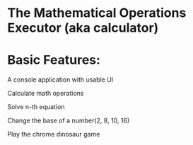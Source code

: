 # The Mathematical Operations Executor (aka calculator)

# Basic Features:

A console application with usable UI

Calculate math operations

Solve n-th equation

Change the base of a number(2, 8, 10, 16)

Play the chrome dinosaur game

